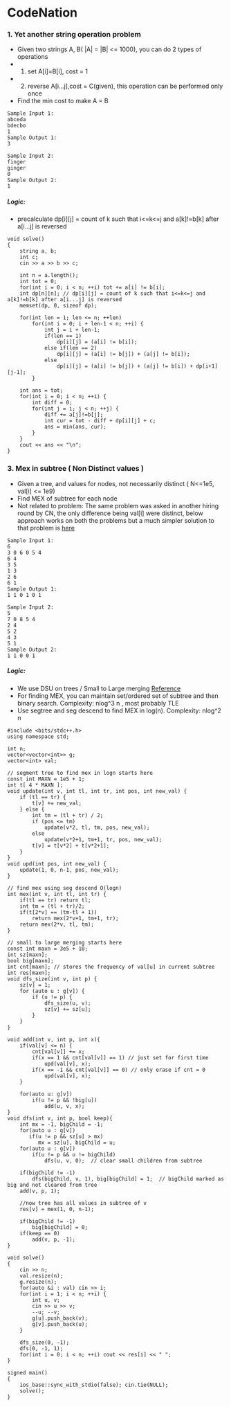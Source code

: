 # CodeNation 

### 1. Yet another string operation problem
- Given two strings A, B( |A| = |B| <= 1000), you can do 2 types of operations
- 1. set A[i]=B[i], cost = 1
- 2. reverse A[i...j],cost = C(given), this operation can be performed only once
- Find the min cost to make A = B
```
Sample Input 1:
abceda
bdecbo
1
Sample Output 1:
3

Sample Input 2:
finger 
ginger
0
Sample Output 2:
1
```
##### Logic: 
- precalculate dp[i][j] = count of k such that i<=k<=j and a[k]!=b[k] after a[i...j] is reversed
```
void solve()
{
	string a, b;
	int c;
	cin >> a >> b >> c;
	
	int n = a.length();
	int tot = 0;
	for(int i = 0; i < n; ++i) tot += a[i] != b[i];
	int dp[n][n]; // dp[i][j] = count of k such that i<=k<=j and a[k]!=b[k] after a[i...j] is reversed
	memset(dp, 0, sizeof dp);
	
	for(int len = 1; len <= n; ++len)
		for(int i = 0; i + len-1 < n; ++i) {
			int j = i + len-1;
			if(len == 1) 
				dp[i][j] = (a[i] != b[i]);
			else if(len == 2) 
				dp[i][j] = (a[i] != b[j]) + (a[j] != b[i]);
			else
				dp[i][j] = (a[i] != b[j]) + (a[j] != b[i]) + dp[i+1][j-1]; 
		}
		
	int ans = tot;
	for(int i = 0; i < n; ++i) {
		int diff = 0;
		for(int j = i; j < n; ++j) {
			diff += a[j]!=b[j];
			int cur = tot - diff + dp[i][j] + c;
			ans = min(ans, cur);
		}
	}
	cout << ans << "\n";
}
```

### 3. Mex in subtree ( Non Distinct values )
- Given a tree, and values for nodes, not necessarily distinct ( N<=1e5, val[i] <= 1e9)
- Find MEX of subtree for each node
- Not related to problem: The same problem was asked in another hiring round by CN, the only difference being val[i] were distinct, below approach works on both the problems but a much simpler solution to that problem is [here](https://github.com/notabhishek/Competitive-Programming/blob/main/Hiring%20Round%20Problems/Codenation_oncampus.md) 
```
Sample Input 1:
6
3 0 6 0 5 4 
6 4 
3 5 
1 3 
2 6 
6 1 
Sample Output 1:
1 1 0 1 0 1 

Sample Input 2:
5
7 0 8 5 4 
2 4 
5 2 
4 3 
5 1 
Sample Output 2:
1 1 0 0 1
```
##### Logic: 
- We use DSU on trees / Small to Large merging [Reference](https://codeforces.com/blog/entry/44351) 
- For finding MEX, you can maintain set/ordered set of subtree and then binary search. Complexity: nlog^3 n , most probably TLE
- Use segtree and seg descend to find MEX in log(n). Complexity: nlog^2 n 
```
#include <bits/stdc++.h>
using namespace std;

int n;
vector<vector<int>> g;
vector<int> val;

// segment tree to find mex in logn starts here
const int MAXN = 1e5 + 1;
int t[ 4 * MAXN ];
void update(int v, int tl, int tr, int pos, int new_val) {
    if (tl == tr) {
        t[v] += new_val;
    } else {
        int tm = (tl + tr) / 2;
        if (pos <= tm)
            update(v*2, tl, tm, pos, new_val);
        else
            update(v*2+1, tm+1, tr, pos, new_val);
        t[v] = t[v*2] + t[v*2+1];
    }
}
void upd(int pos, int new_val) {
	update(1, 0, n-1, pos, new_val);
}

// find mex using seg descend O(logn)
int mex(int v, int tl, int tr) {
	if(tl == tr) return tl;
	int tm = (tl + tr)/2;
	if(t[2*v] == (tm-tl + 1)) 
		return mex(2*v+1, tm+1, tr);
	return mex(2*v, tl, tm);
}

// small to large merging starts here
const int maxn = 3e5 + 10;
int sz[maxn];
bool big[maxn];
int cnt[maxn]; // stores the frequency of val[u] in current subtree 
int res[maxn];
void dfs_size(int v, int p) {
	sz[v] = 1;
	for (auto u : g[v]) {
		if (u != p) {
			dfs_size(u, v);
			sz[v] += sz[u];
		}
	}
}

void add(int v, int p, int x){
   	if(val[v] <= n) {
   		cnt[val[v]] += x;
   		if(x == 1 && cnt[val[v]] == 1) // just set for first time
   			upd(val[v], x);
   		if(x == -1 && cnt[val[v]] == 0) // only erase if cnt = 0
   			upd(val[v], x);
   	}
   	
    for(auto u: g[v])
        if(u != p && !big[u])
            add(u, v, x);
}
void dfs(int v, int p, bool keep){
    int mx = -1, bigChild = -1;
    for(auto u : g[v])
       if(u != p && sz[u] > mx)
          mx = sz[u], bigChild = u;
    for(auto u : g[v])
        if(u != p && u != bigChild)
            dfs(u, v, 0);  // clear small children from subtree
    
    if(bigChild != -1)
        dfs(bigChild, v, 1), big[bigChild] = 1;  // bigChild marked as big and not cleared from tree
    add(v, p, 1);
    
    //now tree has all values in subtree of v
    res[v] = mex(1, 0, n-1);
    
    if(bigChild != -1)
        big[bigChild] = 0;
    if(keep == 0)
        add(v, p, -1);
}

void solve()
{
	cin >> n;
	val.resize(n);
	g.resize(n);
	for(auto &i : val) cin >> i;
	for(int i = 1; i < n; ++i) {
		int u, v;
		cin >> u >> v;
		--u; --v;
		g[u].push_back(v);
		g[v].push_back(u);
	}
	
	dfs_size(0, -1);
	dfs(0, -1, 1);
	for(int i = 0; i < n; ++i) cout << res[i] << " ";
}

signed main()
{
    ios_base::sync_with_stdio(false); cin.tie(NULL);
    solve();
}
```

